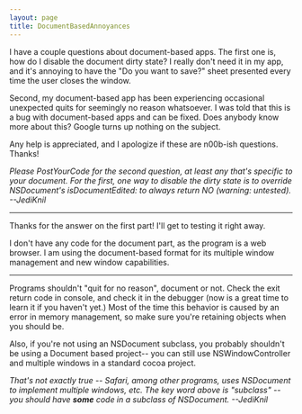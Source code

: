 ```yaml
---
layout: page
title: DocumentBasedAnnoyances
---
```




I have a couple questions about document-based apps. The first one is, how do I disable the document dirty state? I really don't need it in my app, and it's annoying to have the "Do you want to save?" sheet presented every time the user closes the window.

Second, my document-based app has been experiencing occasional unexpected quits for seemingly no reason whatsoever. I was told that this is a bug with document-based apps and can be fixed. Does anybody know more about this? Google turns up nothing on the subject.

Any help is appreciated, and I apologize if these are n00b-ish questions. Thanks!

*Please PostYourCode for the second question, at least any that's specific to your document. For the first, one way to disable the dirty state is to override NSDocument's     isDocumentEdited: to always return     NO (warning: untested). --JediKnil*

----

Thanks for the answer on the first part! I'll get to testing it right away.

I don't have any code for the document part, as the program is a web browser. I am using the document-based format for its multiple window management and new window capabilities.

----

Programs shouldn't "quit for no reason", document or not. Check the exit return code in console, and check it in the debugger (now is a great time to learn it if you haven't yet.) Most of the time this behavior is caused by an error in memory management, so make sure you're retaining objects when you should be.

Also, if you're not using an NSDocument subclass, you probably shouldn't be using a Document based project-- you can still use NSWindowController and multiple windows in a standard cocoa project.

*That's not exactly true -- Safari, among other programs, uses NSDocument to implement multiple windows, etc. The key word above is "subclass" -- you should have **some** code in a subclass of NSDocument. --JediKnil*

